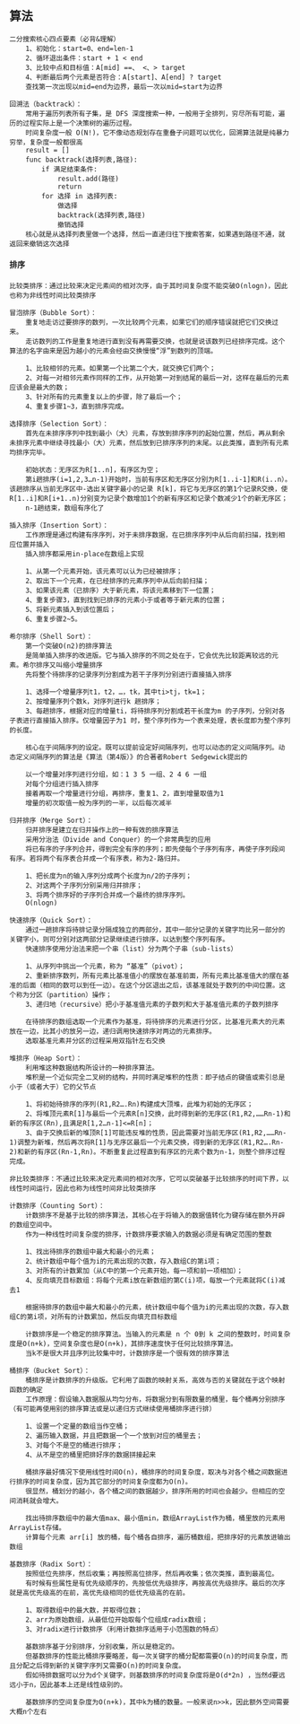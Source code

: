 
## 算法

    二分搜索核心四点要素（必背&理解）
        1、初始化：start=0、end=len-1
        2、循环退出条件：start + 1 < end
        3、比较中点和目标值：A[mid] ==、 <、> target
        4、判断最后两个元素是否符合：A[start]、A[end] ? target
        查找第一次出现以mid=end为边界，最后一次以mid=start为边界
    
    回溯法（backtrack）：
        常用于遍历列表所有子集，是 DFS 深度搜索一种，一般用于全排列，穷尽所有可能，遍历的过程实际上是一个决策树的遍历过程。
        时间复杂度一般 O(N!)，它不像动态规划存在重叠子问题可以优化，回溯算法就是纯暴力穷举，复杂度一般都很高
        result = []
        func backtrack(选择列表,路径):
            if 满足结束条件:
                result.add(路径)
                return
            for 选择 in 选择列表:
                做选择
                backtrack(选择列表,路径)
                撤销选择
        核心就是从选择列表里做一个选择，然后一直递归往下搜索答案，如果遇到路径不通，就返回来撤销这次选择

#### 排序

    比较类排序：通过比较来决定元素间的相对次序，由于其时间复杂度不能突破O(nlogn)，因此也称为非线性时间比较类排序
    
    冒泡排序（Bubble Sort）：
        重复地走访过要排序的数列，一次比较两个元素，如果它们的顺序错误就把它们交换过来。
        走访数列的工作是重复地进行直到没有再需要交换，也就是说该数列已经排序完成。这个算法的名字由来是因为越小的元素会经由交换慢慢“浮”到数列的顶端。
        
        1、比较相邻的元素。如果第一个比第二个大，就交换它们两个；
        2、对每一对相邻元素作同样的工作，从开始第一对到结尾的最后一对，这样在最后的元素应该会是最大的数；
        3、针对所有的元素重复以上的步骤，除了最后一个；
        4、重复步骤1~3，直到排序完成。
    
    选择排序（Selection Sort）：
        首先在未排序序列中找到最小（大）元素，存放到排序序列的起始位置，然后，再从剩余未排序元素中继续寻找最小（大）元素，然后放到已排序序列的末尾。以此类推，直到所有元素均排序完毕。 
        
        初始状态：无序区为R[1..n]，有序区为空；
        第i趟排序(i=1,2,3…n-1)开始时，当前有序区和无序区分别为R[1..i-1]和R(i..n）。该趟排序从当前无序区中-选出关键字最小的记录 R[k]，将它与无序区的第1个记录R交换，使R[1..i]和R[i+1..n)分别变为记录个数增加1个的新有序区和记录个数减少1个的新无序区；
        n-1趟结束，数组有序化了
    
    插入排序（Insertion Sort）：
        工作原理是通过构建有序序列，对于未排序数据，在已排序序列中从后向前扫描，找到相应位置并插入
        插入排序都采用in-place在数组上实现

        1、从第一个元素开始，该元素可以认为已经被排序；
        2、取出下一个元素，在已经排序的元素序列中从后向前扫描；
        3、如果该元素（已排序）大于新元素，将该元素移到下一位置；
        4、重复步骤3，直到找到已排序的元素小于或者等于新元素的位置；
        5、将新元素插入到该位置后；
        6、重复步骤2~5。

    希尔排序（Shell Sort）：
        第一个突破O(n2)的排序算法
        是简单插入排序的改进版。它与插入排序的不同之处在于，它会优先比较距离较远的元素。希尔排序又叫缩小增量排序
        先将整个待排序的记录序列分割成为若干子序列分别进行直接插入排序

        1、选择一个增量序列t1，t2，…，tk，其中ti>tj，tk=1；
        2、按增量序列个数k，对序列进行k 趟排序；
        3、每趟排序，根据对应的增量ti，将待排序列分割成若干长度为m 的子序列，分别对各子表进行直接插入排序。仅增量因子为1 时，整个序列作为一个表来处理，表长度即为整个序列的长度。
        
        核心在于间隔序列的设定。既可以提前设定好间隔序列，也可以动态的定义间隔序列。动态定义间隔序列的算法是《算法（第4版）》的合著者Robert Sedgewick提出的
        
        以一个增量对序列进行分组，如：1 3 5 一组、2 4 6 一组
        对每个分组进行插入排序
        接着再取一个增量进行分组，再排序，重复1、2，直到增量取值为1
        增量的初次取值一般为序列的一半，以后每次减半

    归并排序（Merge Sort）：
        归并排序是建立在归并操作上的一种有效的排序算法
        采用分治法（Divide and Conquer）的一个非常典型的应用
        将已有序的子序列合并，得到完全有序的序列；即先使每个子序列有序，再使子序列段间有序。若将两个有序表合并成一个有序表，称为2-路归并。 

        1、把长度为n的输入序列分成两个长度为n/2的子序列；
        2、对这两个子序列分别采用归并排序；
        3、将两个排序好的子序列合并成一个最终的排序序列。
        O(nlogn)

    快速排序（Quick Sort）：
        通过一趟排序将待排记录分隔成独立的两部分，其中一部分记录的关键字均比另一部分的关键字小，则可分别对这两部分记录继续进行排序，以达到整个序列有序。
        快速排序使用分治法来把一个串（list）分为两个子串（sub-lists）
        
        1、从序列中挑出一个元素，称为 “基准”（pivot）；
        2、重新排序数列，所有元素比基准值小的摆放在基准前面，所有元素比基准值大的摆在基准的后面（相同的数可以到任一边）。在这个分区退出之后，该基准就处于数列的中间位置。这个称为分区（partition）操作；
        3、递归地（recursive）把小于基准值元素的子数列和大于基准值元素的子数列排序
        
        在待排序的数组选取一个元素作为基准，将待排序的元素进行分区，比基准元素大的元素放在一边，比其小的放另一边，递归调用快速排序对两边的元素排序。
        选取基准元素并分区的过程采用双指针左右交换

    堆排序（Heap Sort）：
        利用堆这种数据结构所设计的一种排序算法。
        堆积是一个近似完全二叉树的结构，并同时满足堆积的性质：即子结点的键值或索引总是小于（或者大于）它的父节点
        
        1、将初始待排序的序列(R1,R2….Rn)构建成大顶堆，此堆为初始的无序区；
        2、将堆顶元素R[1]与最后一个元素R[n]交换，此时得到新的无序区(R1,R2,……Rn-1)和新的有序区(Rn),且满足R[1,2…n-1]<=R[n]；
        3、由于交换后新的堆顶R[1]可能违反堆的性质，因此需要对当前无序区(R1,R2,……Rn-1)调整为新堆，然后再次将R[1]与无序区最后一个元素交换，得到新的无序区(R1,R2….Rn-2)和新的有序区(Rn-1,Rn)。不断重复此过程直到有序区的元素个数为n-1，则整个排序过程完成。

    非比较类排序：不通过比较来决定元素间的相对次序，它可以突破基于比较排序的时间下界，以线性时间运行，因此也称为线性时间非比较类排序

    计数排序（Counting Sort）：
        计数排序不是基于比较的排序算法，其核心在于将输入的数据值转化为键存储在额外开辟的数组空间中。 
        作为一种线性时间复杂度的排序，计数排序要求输入的数据必须是有确定范围的整数
        
        1、找出待排序的数组中最大和最小的元素；
        2、统计数组中每个值为i的元素出现的次数，存入数组C的第i项；
        3、对所有的计数累加（从C中的第一个元素开始，每一项和前一项相加）；
        4、反向填充目标数组：将每个元素i放在新数组的第C(i)项，每放一个元素就将C(i)减去1
        
        根据待排序的数组中最大和最小的元素，统计数组中每个值为i的元素出现的次数，存入数组C的第i项，对所有的计数累加，然后反向填充目标数组

        计数排序是一个稳定的排序算法。当输入的元素是 n 个 0到 k 之间的整数时，时间复杂度是O(n+k)，空间复杂度也是O(n+k)，其排序速度快于任何比较排序算法。
        当k不是很大并且序列比较集中时，计数排序是一个很有效的排序算法

    桶排序（Bucket Sort）：
        桶排序是计数排序的升级版。它利用了函数的映射关系，高效与否的关键就在于这个映射函数的确定
        工作原理：假设输入数据服从均匀分布，将数据分到有限数量的桶里，每个桶再分别排序（有可能再使用别的排序算法或是以递归方式继续使用桶排序进行排）

        1、设置一个定量的数组当作空桶；
        2、遍历输入数据，并且把数据一个一个放到对应的桶里去；
        3、对每个不是空的桶进行排序；
        4、从不是空的桶里把排好序的数据拼接起来

        桶排序最好情况下使用线性时间O(n)，桶排序的时间复杂度，取决与对各个桶之间数据进行排序的时间复杂度，因为其它部分的时间复杂度都为O(n)。
        很显然，桶划分的越小，各个桶之间的数据越少，排序所用的时间也会越少。但相应的空间消耗就会增大。 

        找出待排序数组中的最大值max、最小值min，数组ArrayList作为桶，桶里放的元素用ArrayList存储。
        计算每个元素 arr[i] 放的桶，每个桶各自排序，遍历桶数组，把排序好的元素放进输出数组

    基数排序（Radix Sort）：
        按照低位先排序，然后收集；再按照高位排序，然后再收集；依次类推，直到最高位。
        有时候有些属性是有优先级顺序的，先按低优先级排序，再按高优先级排序。最后的次序就是高优先级高的在前，高优先级相同的低优先级高的在前。
        
        1、取得数组中的最大数，并取得位数；
        2、arr为原始数组，从最低位开始取每个位组成radix数组；
        3、对radix进行计数排序（利用计数排序适用于小范围数的特点）

        基数排序基于分别排序，分别收集，所以是稳定的。
        但基数排序的性能比桶排序要略差，每一次关键字的桶分配都需要O(n)的时间复杂度，而且分配之后得到新的关键字序列又需要O(n)的时间复杂度。
        假如待排数据可以分为d个关键字，则基数排序的时间复杂度将是O(d*2n) ，当然d要远远小于n，因此基本上还是线性级别的。

        基数排序的空间复杂度为O(n+k)，其中k为桶的数量。一般来说n>>k，因此额外空间需要大概n个左右
